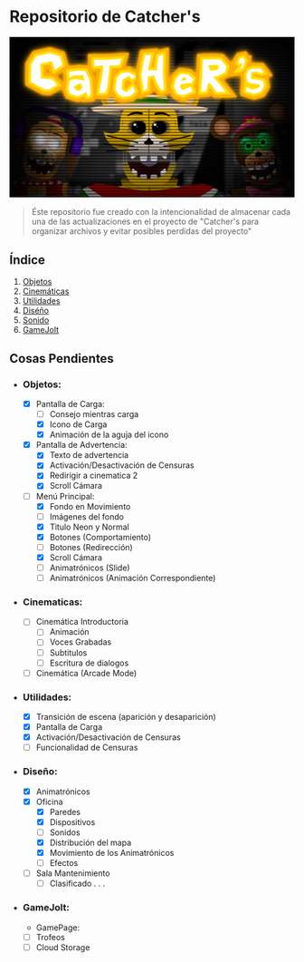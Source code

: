 ﻿# Repositorio de Catcher's
![Thumbnail viejo](src/readme/thumb.png "Thumbnail viejo de Gamejolt")
> Éste repositorio fue creado con la intencionalidad de almacenar cada una de las actualizaciones en el proyecto de "Catcher's para organizar archivos y evitar posibles perdidas del proyecto"

## Índice
1. [Objetos](#objetos)
2. [Cinemáticas](#Cinematicas)
3. [Utilidades](#Utilidades)
3. [Diséño](#Diseño)
4. [Sonido](#Sonido)
5. [GameJolt](#GameJolt)

## Cosas Pendientes
- ### Objetos:
    - [X] Pantalla de Carga:
        - [ ] Consejo mientras carga
        - [X] Icono de Carga
        - [X] Animación de la aguja del icono
    - [X] Pantalla de Advertencia:
        - [X] Texto de advertencia
        - [X] Activación/Desactivación de Censuras
        - [X] Redirigir a cinematica 2
        - [X] Scroll Cámara
    - [ ] Menú Principal:
        - [X] Fondo en Movimiento
        - [ ] Imágenes del fondo
        - [X] Titulo Neon y Normal
        - [X] Botones (Comportamiento)
        - [ ] Botones (Redirección)
        - [X] Scroll Cámara
        - [ ] Animatrónicos (Slide)
        - [ ] Animatrónicos (Animación Correspondiente)
- ### Cinematicas:
    - [ ] Cinemática Introductoria
        - [ ] Animación
        - [ ] Voces Grabadas
        - [ ] Subtitulos
        - [ ] Escritura de dialogos
    - [ ] Cinemática (Arcade Mode)
- ### Utilidades:
    - [X] Transición de escena (aparición y desaparición)
    - [X] Pantalla de Carga
    - [X] Activación/Desactivación de Censuras
    - [ ] Funcionalidad de Censuras
- ### Diseño:
    - [x] Animatrónicos
    - [x] Oficina
        - [x] Paredes
        - [x] Dispositivos
        - [ ] Sonidos
        - [x] Distribución del mapa
        - [x] Movimiento de los Animatrónicos
        - [ ] Efectos
    - [ ] Sala Mantenimiento
        - [ ] Clasificado . . .
- ### GameJolt:
    - GamePage: 
    - [ ] Trofeos
    - [ ] Cloud Storage